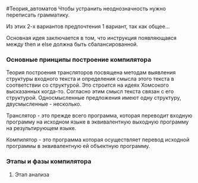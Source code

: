 #Теория_автоматов 
Чтобы устранить неоднозначность нужно переписать грамматику.

Из этих 2-х вариантов предпочтения 1 вариант, так как общее...

Основная идея заключается в том, что инструкция появляющаяся между then и else должна быть сбалансированной.

### Основные принципы построение компилятора
Теория построения трансляторов посвящена методам выявления структуры входного текста и определения смысла этого текста в соответствии со структурой. Это строится на идеях Хомсокого высказанных когда-то. Согласно этим смысл текста связан с его структурой. Односмысленные предложения имеют одну структуру, двусмысленные - несколько.

Транслятор - это прежде всего программа, которая переводит входную программу на исходном языке в эквивалентную выходную программу  на результирующем языке.

Компилятор - это программа которая осуществляет перевод исходной программы в эквивалентную ей объектную программу.
### Этапы и фазы компилятора
1. Этап анализа 
